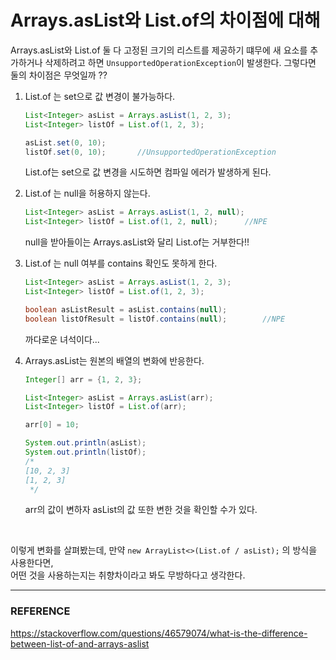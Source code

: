 # Arrays.asList와 List.of의 차이점에 대해

Arrays.asList와 List.of 둘 다 고정된 크기의 리스트를 제공하기 떄무에 새 요소를 추가하거나 삭제하려고 하면 ``UnsupportedOperationException``이 발생한다. 그렇다면 둘의 차이점은 무엇일까 ??  

1. List.of 는 set으로 값 변경이 불가능하다.

   ```java
   List<Integer> asList = Arrays.asList(1, 2, 3);
   List<Integer> listOf = List.of(1, 2, 3);
   
   asList.set(0, 10);
   listOf.set(0, 10);		//UnsupportedOperationException
   ```

   List.of는 set으로 값 변경을 시도하면 컴파일 에러가 발생하게 된다.

2. List.of 는 null을 허용하지 않는다.

   ```java
   List<Integer> asList = Arrays.asList(1, 2, null);
   List<Integer> listOf = List.of(1, 2, null);		//NPE
   ```

   null을 받아들이는 Arrays.asList와 달리 List.of는 거부한다!!

3. List.of 는 null 여부를 contains 확인도 못하게 한다.

   ```java
   List<Integer> asList = Arrays.asList(1, 2, 3);
   List<Integer> listOf = List.of(1, 2, 3);
   
   boolean asListResult = asList.contains(null);
   boolean listOfResult = listOf.contains(null);		//NPE
   ```

   까다로운 녀석이다...

4. Arrays.asList는 원본의 배열의 변화에 반응한다.

   ```java
   Integer[] arr = {1, 2, 3};
   
   List<Integer> asList = Arrays.asList(arr);
   List<Integer> listOf = List.of(arr);
   
   arr[0] = 10;
   
   System.out.println(asList);
   System.out.println(listOf);
   /*
   [10, 2, 3]
   [1, 2, 3]
    */
   ```

   arr의 값이 변하자 asList의 값 또한 변한 것을 확인할 수가 있다.

<br/>

이렇게 변화를 살펴봤는데, 만약 ``new ArrayList<>(List.of / asList);`` 의 방식을 사용한다면,  
어떤 것을 사용하는지는 취향차이라고 봐도 무방하다고 생각한다.  

***

### REFERENCE

https://stackoverflow.com/questions/46579074/what-is-the-difference-between-list-of-and-arrays-aslist